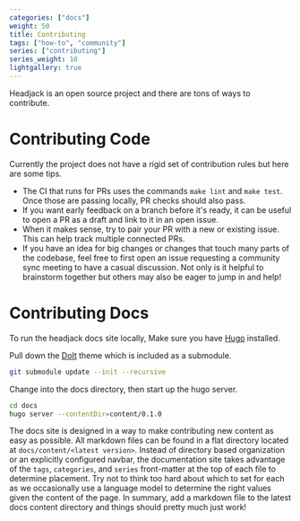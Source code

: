 ```yaml
---
categories: ["docs"]
weight: 50
title: Contributing
tags: ["how-to", "community"]
series: ["contributing"]
series_weight: 10
lightgallery: true
---
```


Headjack is an open source project and there are tons of ways to contribute.

# Contributing Code

Currently the project does not have a rigid set of contribution rules but here are some tips.

- The CI that runs for PRs uses the commands `make lint` and `make test`. Once those are passing locally, PR checks should also pass.
- If you want early feedback on a branch before it's ready, it can be useful to open a PR as a draft and link to it in an open issue.
- When it makes sense, try to pair your PR with a new or existing issue. This can help track multiple connected PRs.
- If you have an idea for big changes or changes that touch many parts of the codebase, feel free to first open an issue requesting
a community sync meeting to have a casual discussion. Not only is it helpful to brainstorm together but others may also be eager
to jump in and help!

# Contributing Docs

To run the headjack docs site locally, Make sure you have [Hugo](https://gohugo.io/installation/) installed.

Pull down the [DoIt](https://github.com/HEIGE-PCloud/DoIt) theme which is included as a submodule.
```sh
git submodule update --init --recursive
```

Change into the docs directory, then start up the hugo server.
```sh
cd docs
hugo server --contentDir=content/0.1.0
```

The docs site is designed in a way to make contributing new content as easy as possible. All markdown files can be found in
a flat directory located at `docs/content/<latest version>`. Instead of directory based organization or an explicitly configured navbar, the
documentation site takes advantage of the `tags`, `categories`, and `series` front-matter at the top of each file to determine placement. Try
not to think too hard about which to set for each as we occasionally use a language model to determine the right values given the content of the
page. In summary, add a markdown file to the latest docs content directory and things should pretty much just work!